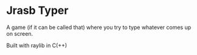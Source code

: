 # Jrasb Typer

A game (if it can be called that) where you try to type whatever comes up on 
screen.

Built with raylib in C(++)
